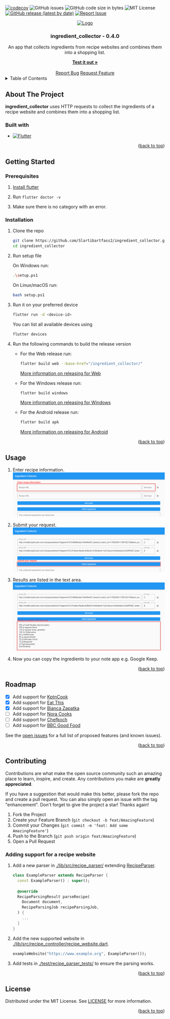 <a name="readme-top"></a>

[![codecov](https://codecov.io/gh/Slartibartfass2/ingredient_collector/branch/main/graph/badge.svg?token=2HK4E1N7PO)](https://codecov.io/gh/Slartibartfass2/ingredient_collector)
![GitHub issues](https://img.shields.io/github/issues-raw/Slartibartfass2/ingredient_collector?logo=github)
![GitHub code size in bytes](https://img.shields.io/github/languages/code-size/Slartibartfass2/ingredient_collector?logo=github)
![MIT License](https://img.shields.io/github/license/slartibartfass2/ingredient_collector)
[![GitHub release (latest by date)](https://img.shields.io/github/v/release/slartibartfass2/ingredient_collector)](CHANGELOG.md)
[![Report Issue](https://img.shields.io/badge/-Report%20issue-red?style=flat&logo=data:image/png;base64,iVBORw0KGgoAAAANSUhEUgAAACQAAAAkCAYAAADhAJiYAAAAsklEQVR4Ae3UEQzEQBCF4YVzd66nrvWs0+JBPeNUdzzPYT11Onen/3TwLbyl+ZPBSb5sstOq1VXAAEKc7sZczPf2Y3woPyajfBg/yo/JKDfmTr/qVlHOl4m0F+hpKGAAGEG5roBiISgKVKACGQ6jFyRUoAc4gA78HKCTufa025lrKKAX8EFvS7sHeleTmkd9gQ3YgWcWY0ClDBgvKmEMKCNGR/kxflTCuFAnEOKMVlWL+wNsSof8wQFurAAAAABJRU5ErkJggg==)](https://github.com/Slartibartfass2/ingredient_collector/issues/new/choose "Click to report issue")

<div align="center">
    <a href="https://github.com/Slartibartfass2/ingredient_collector">
        <img src="https://cdn-images-1.medium.com/max/1200/1*5-aoK8IBmXve5whBQM90GA.png" alt="Logo" width="80" height="80">
    </a>
    <h3 align="center">ingredient_collector - 0.4.0</h3>
    <p align="center">
        An app that collects ingredients from recipe websites and combines them into a shopping list.
    </p>
    <a href="https://slartibartfass2.github.io/ingredient_collector/"><strong>Test it out »</strong></a>
    <br/>
    <br/>
    <a href="https://github.com/Slartibartfass2/ingredient_collector/issues/new?assignees=Slartibartfass2&labels=bug&template=bug_report.yml&title=%5BBug%5D%3A+%3Ctitle%3E">Report Bug</a>
    <a href="https://github.com/Slartibartfass2/ingredient_collector/issues/new?assignees=Slartibartfass2&labels=enhancement&template=feature_request.yml&title=%5BFeature%5D%3A+%3Ctitle%3E">Request Feature</a>
</div>

<details>
    <summary>Table of Contents</summary>
    <ol>
        <li>
            <a href="#about-the-project">About The Project</a>
            <ul>
                <li><a href="#built-with">Built With</a></li>
            </ul>
        </li>
        <li>
            <a href="#getting-started">Getting Started</a>
            <ul>
                <li><a href="#prerequisites">Prerequisites</a></li>
                <li><a href="#installation">Installation</a></li>
            </ul>
        </li>
        <li><a href="#usage">Usage</a></li>
        <li><a href="#roadmap">Roadmap</a></li>
        <li>
            <a href="#contributing">Contributing</a>
            <ul>
                <li><a href="#adding-support-for-a-recipe-website">Adding support for a recipe website</a></li>
            </ul>
        </li>
        <li><a href="#license">License</a></li>
    </ol>
</details>

## About The Project

**ingredient_collector** uses HTTP requests to collect the ingredients of a recipe website and combines them into a shopping list.

### Built with

* [![Flutter][flutter-icon]][flutter-url]

<p align="right">(<a href="#readme-top">back to top</a>)</p>

## Getting Started

### Prerequisites

1. [Install flutter](https://docs.flutter.dev/get-started/install)

2. Run `flutter doctor -v`

3. Make sure there is no category with an error.

### Installation

1. Clone the repo

    ```sh
    git clone https://github.com/Slartibartfass2/ingredient_collector.git
    cd ingredient_collector
    ```

2. Run setup file

    On Windows run:

    ```sh
    .\setup.ps1
    ```

    On Linux/macOS run:

    ```sh
    bash setup.ps1
    ```

3. Run it on your preferred device

    ```sh
    flutter run -d <device-id>
    ```

    You can list all available devices using

    ```sh
    flutter devices
    ```

4. Run the following commands to build the release version

    * For the Web release run:

        ```sh
        flutter build web --base-href="/ingredient_collector/"
        ```

        [More information on releasing for Web](https://docs.flutter.dev/get-started/web)

    * For the Windows release run:

        ```sh
        flutter build windows
        ```

        [More information on releasing for Windows](https://docs.flutter.dev/development/platform-integration/windows/building)

    * For the Android release run:

        ```sh
        flutter build apk
        ```

        [More information on releasing for Android](https://docs.flutter.dev/deployment/android)

<p align="right">(<a href="#readme-top">back to top</a>)</p>

## Usage

1. Enter recipe information.
   ![Enter recipes](resources/imgs/usage_enter_recipes.png)

2. Submit your request.
   ![Submit](resources/imgs/usage_submit.png)

3. Results are listed in the text area.
   ![Result](resources/imgs/usage_result.png)

4. Now you can copy the ingredients to your note app e.g. Google Keep.

<p align="right">(<a href="#readme-top">back to top</a>)</p>

## Roadmap

- [x] Add support for [KptnCook](https://www.kptncook.com/)
- [x] Add support for [Eat This](https://www.eat-this.org/)
- [x] Add support for [Bianca Zapatka](https://biancazapatka.com/de/)
- [ ] Add support for [Nora Cooks](https://www.noracooks.com/)
- [ ] Add support for [Chefkoch](https://www.chefkoch.de/)
- [ ] Add support for [BBC Good Food](https://www.bbcgoodfood.com/)

See the [open issues](https://github.com/Slartibartfass2/ingredient_collector/issues) for a full list of proposed features (and known issues).

<p align="right">(<a href="#readme-top">back to top</a>)</p>

## Contributing

Contributions are what make the open source community such an amazing place to learn, inspire, and create. Any contributions you make are **greatly appreciated**.

If you have a suggestion that would make this better, please fork the repo and create a pull request. You can also simply open an issue with the tag "enhancement".
Don't forget to give the project a star! Thanks again!

1. Fork the Project
2. Create your Feature Branch (`git checkout -b feat/AmazingFeature`)
3. Commit your Changes (`git commit -m 'feat: Add some AmazingFeature'`)
4. Push to the Branch (`git push origin feat/AmazingFeature`)
5. Open a Pull Request

### Adding support for a recipe website

1. Add a new parser in [./lib/src/recipe_parser/](./lib/src/recipe_parser/) extending [RecipeParser](./lib/src/recipe_parser/recipe_parser.dart).

    ```dart
    class ExampleParser extends RecipeParser {
      const ExampleParser() : super();

      @override
      RecipeParsingResult parseRecipe(
        Document document,
        RecipeParsingJob recipeParsingJob,
      ) {
        ...
      }
    }
    ```

2. Add the new supported website in [./lib/src/recipe_controller/recipe_website.dart](./lib/src/recipe_controller/recipe_website.dart).

   ```dart
   exampleWebsite("https://www.example.org", ExampleParser());
   ```

3. Add tests in [./test/recipe_parser_tests/](./test/recipe_parser_tests/) to ensure the parsing works.

<p align="right">(<a href="#readme-top">back to top</a>)</p>

## License

Distributed under the MIT License. See [LICENSE](LICENSE) for more information.

<p align="right">(<a href="#readme-top">back to top</a>)</p>

[flutter-icon]: https://img.shields.io/badge/flutter-%230175C2.svg?style=for-the-badge&logo=flutter&logoColor=white
[flutter-url]: https://flutter.dev/
